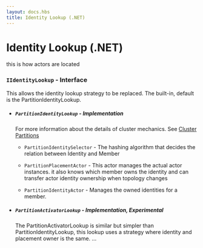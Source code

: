 ```yaml
---
layout: docs.hbs
title: Identity Lookup (.NET)
---
```


# Identity Lookup (.NET)

this is how actors are located

### `IIdentityLookup` - Interface

This allows the identity lookup strategy to be replaced.
The built-in, default is the PartitionIdentityLookup.

- ##### `PartitionIdentityLookup` - Implementation

  For more information about the details of cluster mechanics.
  See [Cluster Partitions](cluster-partitions.md)

  - `PartitionIdentitySelector` - The hashing algorithm that decides the relation between Identity and Member

  - `PartitionPlacementActor` - This actor manages the actual actor instances. it also knows which member owns the identity and can transfer actor identity ownership when topology changes

  - `PartitionIdentityActor` - Manages the owned identities for a member.

- ##### `PartitionActivatorLookup` - Implementation, Experimental

  The PartitionActivatorLookup is similar but simpler than PartitionIdentityLookup, this lookup uses a strategy where identity and placement owner is the same.
...
